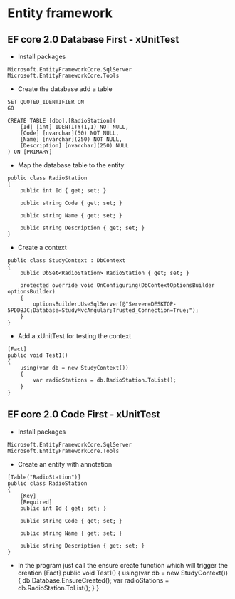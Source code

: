 # Entity framework

## EF core 2.0 Database First - xUnitTest

- Install packages
```
Microsoft.EntityFrameworkCore.SqlServer
Microsoft.EntityFrameworkCore.Tools
```

- Create the database add a table 

```
SET QUOTED_IDENTIFIER ON
GO

CREATE TABLE [dbo].[RadioStation](
	[Id] [int] IDENTITY(1,1) NOT NULL,
	[Code] [nvarchar](50) NOT NULL,
	[Name] [nvarchar](250) NOT NULL,
	[Description] [nvarchar](250) NULL
) ON [PRIMARY]
```


- Map the database table to the entity
```
public class RadioStation
{
    public int Id { get; set; }

    public string Code { get; set; }

    public string Name { get; set; }

    public string Description { get; set; }
}
```

- Create a context 
```
public class StudyContext : DbContext
{
    public DbSet<RadioStation> RadioStation { get; set; }

    protected override void OnConfiguring(DbContextOptionsBuilder optionsBuilder)
    {
        optionsBuilder.UseSqlServer(@"Server=DESKTOP-5PDDBJC;Database=StudyMvcAngular;Trusted_Connection=True;");
    }
}
```

- Add a xUnitTest for testing the context
```
[Fact]
public void Test1()
{
    using(var db = new StudyContext())
    {
        var radioStations = db.RadioStation.ToList();
    }
}
```   

## EF core 2.0 Code First - xUnitTest  

- Install packages
```
Microsoft.EntityFrameworkCore.SqlServer
Microsoft.EntityFrameworkCore.Tools
```

- Create an entity with annotation 
```
[Table("RadioStation")]
public class RadioStation
{
    [Key]
    [Required]
    public int Id { get; set; }

    public string Code { get; set; }

    public string Name { get; set; }

    public string Description { get; set; }
}
```

- In the program just call the ensure create function which will trigger the creation
[Fact]
public void Test1()
{
    using(var db = new StudyContext())
    {
        db.Database.EnsureCreated();
        var radioStations = db.RadioStation.ToList();
    }
}


